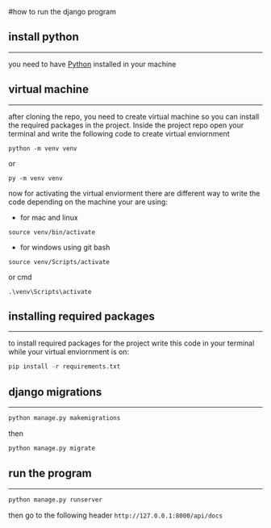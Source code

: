 #how to run the django program

## **install python**

---

you need to have [Python](https://www.github.com "Python") installed in your machine

## **virtual machine**

---

after cloning the repo, you need to create virtual machine so you can install the required packages in the project.
Inside the project repo open your terminal and write the following code to create virtual enviornment

```
python -m venv venv
```

or

```
py -m venv venv
```

now for activating the virtual enviorment there are different way to write the code depending on the machine your are using:

- for mac and linux

```
source venv/bin/activate
```

- for windows using git bash

```
source venv/Scripts/activate
```

or cmd

```
.\venv\Scripts\activate
```

## **installing required packages**

---

to install required packages for the project write this code in your terminal while your virtual enviornment is on:

```py
pip install -r requirements.txt
```

## **django migrations**

---

```py
python manage.py makemigrations
```

then

```py
python manage.py migrate
```

## **run the program**

---

```py
python manage.py runserver
```

then go to the following header `http://127.0.0.1:8000/api/docs`
